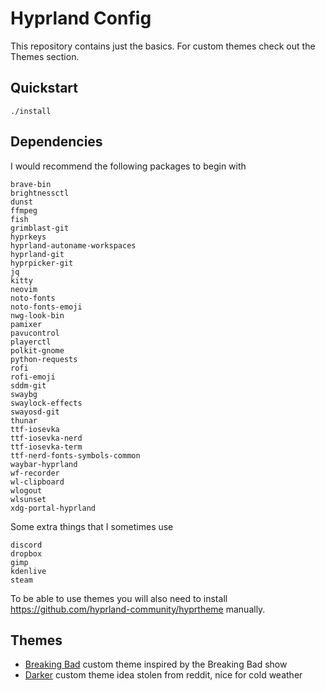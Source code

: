 # Hyprland Config

This repository contains just the basics. For custom themes check out the
Themes section.

## Quickstart

```console
./install
```

## Dependencies

I would recommend the following packages to begin with

```text
brave-bin
brightnessctl
dunst
ffmpeg
fish
grimblast-git
hyprkeys
hyprland-autoname-workspaces
hyprland-git
hyprpicker-git
jq
kitty
neovim
noto-fonts
noto-fonts-emoji
nwg-look-bin
pamixer
pavucontrol
playerctl
polkit-gnome
python-requests
rofi
rofi-emoji
sddm-git
swaybg
swaylock-effects
swayosd-git
thunar
ttf-iosevka
ttf-iosevka-nerd
ttf-iosevka-term
ttf-nerd-fonts-symbols-common
waybar-hyprland
wf-recorder
wl-clipboard
wlogout
wlsunset
xdg-portal-hyprland
```

Some extra things that I sometimes use

```text
discord
dropbox
gimp
kdenlive
steam
```

To be able to use themes you will also need to install
<https://github.com/hyprland-community/hyprtheme> manually.

## Themes

* [Breaking Bad](https://github.com/alexjercan/breakingbad-hyprland-theme)
  custom theme inspired by the Breaking Bad show
* [Darker](https://github.com/alexjercan/darker-hyprland-theme) custom theme
  idea stolen from reddit, nice for cold weather
